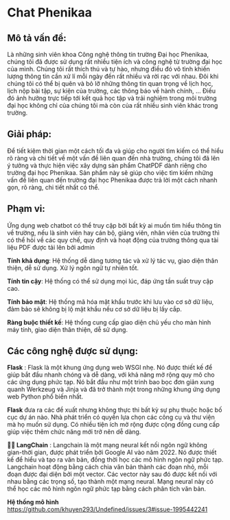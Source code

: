 
<!-- @import "[TOC]" {cmd="toc" depthFrom=1 depthTo=6 orderedList=false} -->

# Chat Phenikaa

## Mô tả vấn đề:
Là những sinh viên khoa Công nghệ thông tin trường Đại học Phenikaa, chúng tôi đã được sử dụng rất nhiều tiện ích và công nghệ từ trường đại học của mình. Chúng tôi rất thích thú và tự hào, nhưng điều đó vô tình khiến lượng thông tin cần xử lí mỗi ngày đến rất nhiều và rời rạc với nhau. Đôi khi chúng tôi có thể bị quên và bỏ lỡ những thông tin quan trọng về lịch học, lịch nộp bài tập, sự kiện của trường, các thông báo về hành chính, … Điều đó ảnh hưởng trực tiếp tới kết quả học tập và trải nghiệm trong môi trường đại học không chỉ của chúng tôi mà còn của rất nhiều sinh viên khác trong trường.

## Giải pháp:
   Để tiết kiệm thời gian một cách tối đa và giúp cho người tìm kiếm có thể hiểu rõ ràng và chi tiết về một vấn đề liên quan đến nhà trường, chúng tôi đã lên ý tưởng và thực hiện việc xây dựng sản phẩm ChatPDF dành riêng cho trường đại học Phenikaa. Sản phẩm này sẽ giúp cho việc tìm kiếm những vấn đề liên quan đến trường đại học Phenikaa được trả lời một cách nhanh gọn, rõ ràng, chi tiết nhất có thể.

## Phạm vi:
Ứng dụng web chatbot có thể truy cập bởi bất kỳ ai muốn tìm hiểu thông tin về trường, nếu là sinh viên hay cán bộ, giảng viên, nhân viên của trường thì có thể hỏi về các quy chế, quy định và hoạt động của trường thông qua tài liệu PDF được tải lên bởi admin

**Tính khả dụng**: Hệ thống dễ dàng tương tác và xử lý tác vụ, giao diện thân thiện, dễ sử dụng. Xử lý ngôn ngữ tự nhiên tốt.

**Tính tin cậy**: Hệ thống có thể sử dụng mọi lúc, đáp ứng tần suất truy cập cao.

**Tính bảo mật**: Hệ thống mã hóa mật khẩu trước khi lưu vào cơ sở dữ liệu, đảm bảo sẽ không bị lộ mật khẩu nếu cơ sở dữ liệu bị lấy cắp.

**Ràng buộc thiết kế**: Hệ thống cung cấp giao diện chủ yếu cho màn hình máy tính, giao diện thân thiện, dễ sử dụng. 

## Các công nghệ được sử dụng: 
    
**Flask** : Flask là một khung ứng dụng web WSGI nhẹ. Nó được thiết kế để giúp bắt đầu nhanh chóng và dễ dàng, với khả năng mở rộng quy mô cho các ứng dụng phức tạp. Nó bắt đầu như một trình bao bọc đơn giản xung quanh Werkzeug và Jinja và đã trở thành một trong những khung ứng dụng web Python phổ biến nhất.

**Flask** đưa ra các đề xuất nhưng không thực thi bất kỳ sự phụ thuộc hoặc bố cục dự án nào. Nhà phát triển có quyền lựa chọn các công cụ và thư viện mà họ muốn sử dụng. Có nhiều tiện ích mở rộng được cộng đồng cung cấp giúp việc thêm chức năng mới trở nên dễ dàng.

**🦜️🔗 LangChain** : Langchain là một mạng neural kết nối ngôn ngữ không gian-thời gian, được phát triển bởi Google AI vào năm 2022. Nó được thiết kế để hiểu và tạo ra văn bản, đồng thời học các mô hình ngôn ngữ phức tạp. Langchain hoạt động bằng cách chia văn bản thành các đoạn nhỏ, mỗi đoạn được đại diện bởi một vector. Các vector này sau đó được kết nối với nhau bằng các trọng số, tạo thành một mạng neural. Mạng neural này có thể học các mô hình ngôn ngữ phức tạp bằng cách phân tích văn bản.

**Hệ thống mô hình**
https://github.com/khuyen293/Undefined/issues/3#issue-1995442241



